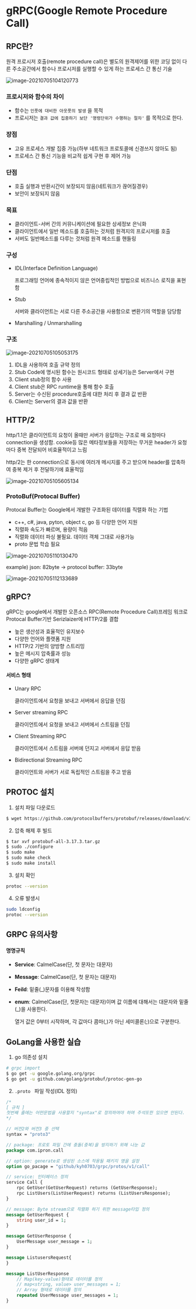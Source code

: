 # gRPC(Google Remote Procedure Call)

## RPC란?

원격 프로시저 호출(remote procedure call)은 별도의 원격제어를 위한 코딩 없이 다른 주소공간에서 함수나 프로시저를 실행할 수 있게 하는 프로세스 간 통신 기술

![image-20210705104120773](image/image-20210705104120773.png)

### 프로시저와 함수의 차이

* 함수는 ``인풋에 대비한 아웃풋의 발생`` 을 목적
* 프로시저는 ``결과 값에 집중하기 보단 '명령단위가 수행하는 절차'`` 를 목적으로 한다.

### 장점

* 고유 프로세스 개발 집중 가능(하부 네트워크 프로토콜에 신경쓰지 않아도 됨)
* 프로세스 간 통신 기능을 비교적 쉽게 구현 후 제어 가능

### 단점

* 호출 실행과 반환시간이 보장되지 않음(네트워크가 끊어질경우)
* 보안이 보장되지 않음

### 목표

* 클라이언트-서버 간의 커뮤니케이션에 필요한 상세정보 은닉화
* 클라이언트에서 일반 메소드를 호출하는 것처럼 원격지의 프로시저를 호출
* 서버도 일반메소드를 다루는 것처럼 원격 메소드를 핸들링

### 구성

* IDL(Interface Definition Language)

    프로그래밍 언어에 종속적이지 않은 언어중립적인 방법으로 비즈니스 로직을 표현함

* Stub

    서버와 클라이언트는 서로 다른 주소공간을 사용함으로 변환기의 역할을 담당함

* Marshalling / Unmarshalling

### 구조

![image-20210705105053175](image/image-20210705105053175.png)

1. IDL을 사용하여 호출 규약 정의
2. Stub Code에 명시된 함수는 원시코드 형태로 상세기능은 Server에서 구현
3. Client stub정의 함수 사용
4. Client stub은 RPC runtime을 통해 함수 호출
5. Server는 수신된 procedure호출에 대한 처리 후 결과 값 반환
6. Client는 Server의 결과 값을 반환

## HTTP/2

http/1.1은 클라이언트의 요청이 올때만 서버가 응답하는 구조로 매 요청마다 connection을 생성함. cookie등 많은 메타정보들을 저장하는 무거운 header가 요청마다 중복 전달되어 비효율적이고 느림

http/2는 한 connection으로 동시에 여러개 메시지를 주고 받으며 header를 압축하여 중복 제거 후 전달하기에 효율적임

![image-20210705105605134](image/image-20210705105605134.png)

### ProtoBuf(Protocal Buffer)

Protocal Buffer는 Google에서 개발한 구조화된 데이터를 직렬화 하는 기법

* c++, c#, java, pyton, object c, go 등 다양한 언어 지원
* 직렬화 속도가 빠르며, 용량이 적음
* 직렬화 데이터 파싱 불필요. 데이터 객체 그대로 사용가능
* proto 문법 학습 필요

![image-20210705110130470](image/image-20210705110130470.png)

example) json: 82byte -> protocol buffer: 33byte

![image-20210705112133689](image/image-20210705112133689.png)

## gRPC?

gRPC는 google에서 개발한 오픈소스 RPC(Remote Procedure Call)프레임 워크로 Protocal  Buffer기반 Serizlaizer에 HTTP/2를 결합

* 높은 생산성과 효율적인 유지보수
* 다양한 언어와 플랫폼 지원
* HTTP/2 기반의 양방향 스트리밍
* 높은 메시지 압축률과 성능
* 다양한 gRPC 생태계

#### 서비스 형태

* Unary RPC

    클라이언트에서 요청을 보내고 서버에서 응답을 던짐

* Server streaming RPC

    클라이언트에서 요청을 보내고 서버에서 스트림을 던짐

* Client Streaming RPC

    클라이언트에서 스트림을 서버에 던지고 서버에서 응답 받음

* Bidirectional Streaming RPC

    클라이언트와 서버가 서로 독립적인 스트림을 주고 받음

## PROTOC 설치

1. 설치 파일 다운로드

```bash
$ wget https://github.com/protocolbuffers/protobuf/releases/download/v3.17.3/protobuf-all-3.17.3.tar.gz
```

2. 압축 해제 후 빌드

```bash
$ tar xvf protobuf-all-3.17.3.tar.gz
$ sudo ./configure
$ sudo make
$ sudo make check
$ sudo make install
```

3. 설치 확인

```bash
protoc --version
```

4. 오류 발생시

```bash
sudo ldconfig
protoc --version
```

## GRPC 유의사항

#### 명명규칙

* **Service**: CalmelCase(단, 첫 문자는 대문자)

* **Message**: CalmelCase(단, 첫 문자는 대문자)

* **Feild**: 밑줄(_)문자를 이용해 작성함

* **enum**: CalmelCase(단, 첫문자는 대문자)이며 값 이름에 대해서는 대문자와 밑줄(_)을 사용한다.

    열거 값은 0부터 시작하며, 각 값마다 콤마(,)가 아닌 세미콜론(;)으로 구분한다.

## GoLang을 사용한 실습

1. go 의존성 설치

```bash
# grpc import
$ go get -u google.golang.org/grpc
$ go get -u github.com/golang/protobuf/protoc-gen-go
```

2. ``.proto `` 파일 작성(IDL 정의)

```protobuf
/*
[ 규칙 ]
첫번째 줄에는 어떤문법을 사용할지 "syntax"로 정의하여야 하며 주석또한 있으면 안된다.
*/

// 버전2와 버전3 중 선택
syntax = "proto3"

// package: 프로토 파일 간에 충돌(중복)을 방지하기 위해 나눈 값
package com.ipron.call

// option: generate로 생성된 소스에 적용될 패키지 명을 설정
option go_pacage = "github/kyh0703/grpc/protos/v1/call"

// service: 인터페이스 정의
service Call {
    rpc GetUser(GetUserRequest) returns (GetUserResponse);
    rpc ListUsers(ListUserRequest) returns (ListUsersResponse);
}

// message: Byte stream으로 직렬화 하기 위한 message타입 정의
message GetUserRequest {
	string user_id = 1;
}

message GetUserResponse {
	UserMessage user_message = 1;
}

message ListusersRequest{
}

message ListUserResponse 
	// Map(key-value)형태로 데이터를 정의
	// map<string, value> user_messages = 1;
	// Array 형태로 데이터를 정의
	repeated UserMessage user_messages = 1;
}
```

